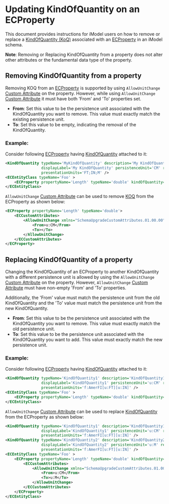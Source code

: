 # Updating KindOfQuantity on an ECProperty

This document provides instructions for iModel users on how to remove or replace a [KindOfQuantity (KoQ)](./kindofquantity.md) associated with an [ECProperty](./ec-property.md) in an iModel schema.

**Note**: Removing or Replacing KindOfQuantity from a property does not alter other attributes or the fundamental data type of the property.

## Removing KindOfQuantity from a property

Removing KOQ from an [ECProperty](./ec-property.md) is supported by using `AllowUnitChange` [Custom Attribute](./ec-custom-attributes.md) on the property. However, while using `AllowUnitChange` [Custom Attribute](./ec-custom-attributes.md) it must have both 'From' and 'To' properties set.

- **From**: Set this value to be the persistence unit associated with the KindOfQuantity you want to remove. This value must exactly match the existing persistence unit.
- **To**: Set this value to be empty, indicating the removal of the KindOfQuantity.

### Example:

Consider following [ECProperty](./ec-property.md) having [KindOfQuantity](./kindofquantity.md) attached to it:

```xml
<KindOfQuantity typeName='MyKindOfQuantity' description='My KindOfQuantity'
				displayLabel='My KindOfQuantity' persistenceUnit='CM' relativeError='.5'
				presentationUnits='FT;IN;M' />
<ECEntityClass typeName='Foo' >
	<ECProperty propertyName='Length' typeName='double' kindOfQuantity='MyKindOfQuantity' />
</ECEntityClass>
```

`AllowUnitChange` [Custom Attribute](./ec-custom-attributes.md) can be used to remove [KOQ](./kindofquantity.md) from the ECProperty as shown below:

```xml
<ECProperty propertyName='Length' typeName='double'>
	<ECCustomAttributes>
		<AllowUnitChange xmlns="SchemaUpgradeCustomAttributes.01.00.00">
			<From>u:CM</From>
			<To></To>
		</AllowUnitChange>
	</ECCustomAttributes>
</ECProperty>
```

## Replacing KindOfQuantity of a property

Changing the KindOfQuantity of an ECProperty to another KindOfQuantity with a different persistence unit is allowed by using the `AllowUnitChange` [Custom Attribute](./ec-custom-attributes.md) on the property. However, `AllowUnitChange` [Custom Attribute](./ec-custom-attributes.md) must have non-empty 'From' and 'To' properties.

Additionally, the 'From' value must match the persistence unit from the old KindOfQuantity and the 'To' value must match the persistence unit from the new KindOfQuantity.

- **From**: Set this value to be the persistence unit associated with the KindOfQuantity you want to remove. This value must exactly match the old persistence unit.
- **To**: Set this value to be the persistence unit associated with the KindOfQuantity you want to add. This value must exactly match the new persistence unit.

### Example:

Consider following [ECProperty](./ec-property.md) having [KindOfQuantity](./kindofquantity.md) attached to it:

```xml
<KindOfQuantity typeName='KindOfQuantity1' description='KindOfQuantity1'
				displayLabel='KindOfQuantity1' persistenceUnit='u:CM' relativeError='.5'
				presentationUnits='f:AmerFI[u:FT][u:IN]' />
<ECEntityClass typeName='Foo' >
	<ECProperty propertyName='Length' typeName='double' kindOfQuantity='KindOfQuantity1' />
</ECEntityClass>
```

`AllowUnitChange` [Custom Attribute](./ec-custom-attributes.md) can be used to replace [KindOfQuantity](./kindofquantity.md) from the ECProperty as shown below:

```xml
<KindOfQuantity typeName='KindOfQuantity1' description='KindOfQuantity1'
				displayLabel='KindOfQuantity1' persistenceUnit='u:CM' relativeError='.5'
				presentationUnits='f:AmerFI[u:FT][u:IN]' />
<KindOfQuantity typeName='KindOfQuantity2' description='KindOfQuantity2'
				displayLabel='KindOfQuantity2' persistenceUnit='u:M' relativeError='.2'
				presentationUnits='f:AmerFI[u:FT][u:IN]' />
<ECEntityClass typeName='Foo' >
	<ECProperty propertyName='Length' typeName='double' kindOfQuantity='KindOfQuantity2' >
		<ECCustomAttributes>
			<AllowUnitChange xmlns="SchemaUpgradeCustomAttributes.01.00.00">
				<From>u:CM</From>
				<To>u:M</To>
			</AllowUnitChange>
		</ECCustomAttributes>
	</ECProperty>
</ECEntityClass>
```
